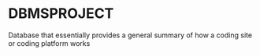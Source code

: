 # DBMSPROJECT
 Database that essentially  provides a general  summary of how a coding site or coding platform works
